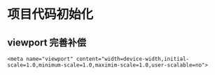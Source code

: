 <!--
 * @Date: 2020-07-20 17:54:32
 * @LastEditTime: 2020-07-20 17:58:49
 * @Author: WangYongJie
 * @Work-email: wangyongjie2@gome.com.cn
 * @Private-email: admin@xiaodongxier.com
--> 
# 项目代码初始化

## viewport 完善补偿

`<meta name="viewport" content="width=device-width,initial-scale=1.0,minimum-scale=1.0,maximim-scale=1.0,user-scalable=no">`